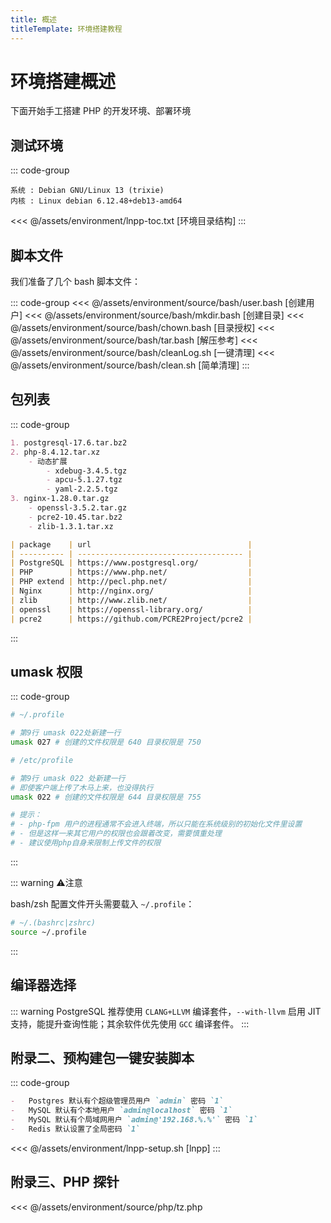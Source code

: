 ```yaml
---
title: 概述
titleTemplate: 环境搭建教程
---
```


# 环境搭建概述

下面开始手工搭建 PHP 的开发环境、部署环境

## 测试环境

::: code-group

```[debian13]
系统 : Debian GNU/Linux 13 (trixie)
内核 : Linux debian 6.12.48+deb13-amd64
```

<<< @/assets/environment/lnpp-toc.txt [环境目录结构]
:::

## 脚本文件

我们准备了几个 bash 脚本文件：

::: code-group
<<< @/assets/environment/source/bash/user.bash [创建用户]
<<< @/assets/environment/source/bash/mkdir.bash [创建目录]
<<< @/assets/environment/source/bash/chown.bash [目录授权]
<<< @/assets/environment/source/bash/tar.bash [解压参考]
<<< @/assets/environment/source/bash/cleanLog.sh [一键清理]
<<< @/assets/environment/source/bash/clean.sh [简单清理]
:::

## 包列表

::: code-group

```md [包列表]
1. postgresql-17.6.tar.bz2
2. php-8.4.12.tar.xz
    - 动态扩展
        - xdebug-3.4.5.tgz
        - apcu-5.1.27.tgz
        - yaml-2.2.5.tgz
3. nginx-1.28.0.tar.gz
    - openssl-3.5.2.tar.gz
    - pcre2-10.45.tar.bz2
    - zlib-1.3.1.tar.xz
```

```md [包下载]
| package    | url                                   |
| ---------- | ------------------------------------- |
| PostgreSQL | https://www.postgresql.org/           |
| PHP        | https://www.php.net/                  |
| PHP extend | http://pecl.php.net/                  |
| Nginx      | http://nginx.org/                     |
| zlib       | http://www.zlib.net/                  |
| openssl    | https://openssl-library.org/          |
| pcre2      | https://github.com/PCRE2Project/pcre2 |
```

:::

<!-- 引入请求生命周期 -->
<!--@include: ./trait/lifecycle.md-->

<!-- 引入用户说明 -->
<!--@include: ./trait/userinfo.md-->

<!-- 引入用户权限 -->
<!--@include: ./trait/user_power.md-->

## umask 权限

::: code-group

```bash [开发用户]
# ~/.profile

# 第9行 umask 022处新建一行
umask 027 # 创建的文件权限是 640 目录权限是 750
```

```bash [php-fpm 用户]
# /etc/profile

# 第9行 umask 022 处新建一行
# 即使客户端上传了木马上来，也没得执行
umask 022 # 创建的文件权限是 644 目录权限是 755

# 提示：
# - php-fpm 用户的进程通常不会进入终端，所以只能在系统级别的初始化文件里设置
# - 但是这样一来其它用户的权限也会跟着改变，需要慎重处理
# - 建议使用php自身来限制上传文件的权限
```

:::

::: warning :warning:注意

bash/zsh 配置文件开头需要载入 `~/.profile`：

```bash
# ~/.(bashrc|zshrc)
source ~/.profile
```

:::

## 编译器选择

::: warning PostgreSQL 推荐使用 `CLANG+LLVM` 编译套件，`--with-llvm` 启用 JIT 支持，能提升查询性能；其余软件优先使用 `GCC` 编译套件。
:::

<!-- 引入系统优化 -->
<!--@include: ./trait/kernel.md-->

<!-- 引入日志管理 -->
<!--@include: ./trait/log_management.md-->

<!-- 引入手动安装依赖 -->
<!--@include: ./trait/package_install.md-->

<!-- 引入输出重定向 -->
<!--@include: ./trait/output.md-->

## 附录二、预构建包一键安装脚本

::: code-group

```md [说明]
-   Postgres 默认有个超级管理员用户 `admin` 密码 `1`
-   MySQL 默认有个本地用户 `admin@localhost` 密码 `1`
-   MySQL 默认有个局域网用户 `admin@'192.168.%.%'` 密码 `1`
-   Redis 默认设置了全局密码 `1`
```

<<< @/assets/environment/lnpp-setup.sh [lnpp]
:::

## 附录三、PHP 探针

<<< @/assets/environment/source/php/tz.php

